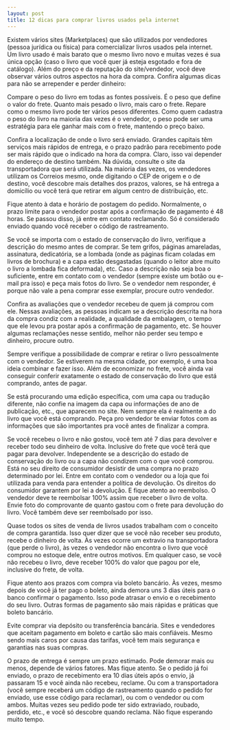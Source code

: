 ```yaml
---
layout: post
title: 12 dicas para comprar livros usados pela internet
---
```


Existem vários sites (Marketplaces) que são utilizados por vendedores (pessoa jurídica ou física) para comercializar livros usados pela internet. Um livro usado é mais barato que o mesmo livro novo e muitas vezes é sua única opção (caso o livro que você quer já esteja esgotado e fora de catálogo). Além do preço e da reputação do site/vendedor, você deve observar vários outros aspectos na hora da compra. Confira algumas dicas para não se arrepender e perder dinheiro:

Compare o peso do livro em todas as fontes possíveis. É o peso que define o valor do frete. Quanto mais pesado o livro, mais caro o frete. Repare como o mesmo livro pode ter vários pesos diferentes. Como quem cadastra o peso do livro na maioria das vezes é o vendedor, o peso pode ser uma estratégia para ele ganhar mais com o frete, mantendo o preço baixo.

Confira a localização de onde o livro será enviado. Grandes capitais têm serviços mais rápidos de entrega, e o prazo padrão para recebimento pode ser mais rápido que o indicado na hora da compra. Claro, isso vai depender do endereço de destino também. Na dúvida, consulte o site da transportadora que será utilizada. Na maioria das vezes, os vendedores utilizam os Correios mesmo, onde digitando o CEP de origem e o de destino, você descobre mais detalhes dos prazos, valores, se há entrega a domicílio ou você terá que retirar em algum centro de distribuição, etc.

Fique atento à data e horário de postagem do pedido. Normalmente, o prazo limite para o vendedor postar após a confirmação de pagamento é 48 horas. Se passou disso, já entre em contato reclamando. Só é considerado enviado quando você receber o código de rastreamento.

Se você se importa com o estado de conservação do livro, verifique a descrição do mesmo antes de comprar. Se tem grifos, páginas amareladas, assinatura, dedicatória, se a lombada (onde as páginas ficam coladas em livros de brochura) e a capa estão desgastadas (quando o leitor abre muito o livro a lombada fica deformada), etc. Caso a descrição não seja boa o suficiente, entre em contato com o vendedor (sempre existe um botão ou e-mail pra isso) e peça mais fotos do livro. Se o vendedor nem responder, é porque não vale a pena comprar esse exemplar, procure outro vendedor.

Confira as avaliações que o vendedor recebeu de quem já comprou com ele. Nessas avaliações, as pessoas indicam se a descrição descrita na hora da compra condiz com a realidade, a qualidade da embalagem, o tempo que ele levou pra postar após a confirmação de pagamento, etc. Se houver algumas reclamações nesse sentido, melhor não perder seu tempo e dinheiro, procure outro.

Sempre verifique a possibilidade de comprar e retirar o livro pessoalmente com o vendedor. Se estiverem na mesma cidade, por exemplo, é uma boa ideia combinar e fazer isso. Além de economizar no frete, você ainda vai conseguir conferir exatamente o estado de conservação do livro que está comprando, antes de pagar.

Se está procurando uma edição específica, com uma capa ou tradução diferente, não confie na imagem da capa ou informações de ano de publicação, etc., que aparecem no site. Nem sempre ela é realmente a do livro que você está comprando. Peça pro vendedor te enviar fotos com as informações que são importantes pra você antes de finalizar a compra.

Se você recebeu o livro e não gostou, você tem até 7 dias para devolver e receber todo seu dinheiro de volta. Inclusive do frete que você terá que pagar para devolver. Independente se a descrição do estado de conservação do livro ou a capa não condizem com o que você comprou. Está no seu direito de consumidor desistir de uma compra no prazo determinado por lei. Entre em contato com o vendedor ou a loja que foi utilizada para venda para entender a política de devolução. Os direitos do consumidor garantem por lei a devolução. E fique atento ao reembolso. O vendedor deve te reembolsar 100% assim que receber o livro de volta. Envie foto do comprovante de quanto gastou com o frete para devolução do livro. Você também deve ser reembolsado por isso.

Quase todos os sites de venda de livros usados trabalham com o conceito de compra garantida. Isso quer dizer que se você não receber seu produto, recebe o dinheiro de volta. Às vezes ocorre um extravio na transportadora (que perde o livro), às vezes o vendedor não encontra o livro que você comprou no estoque dele, entre outros motivos. Em qualquer caso, se você não recebeu o livro, deve receber 100% do valor que pagou por ele, inclusive do frete, de volta.

Fique atento aos prazos com compra via boleto bancário. Às vezes, mesmo depois de você já ter pago o boleto, ainda demora uns 3 dias úteis para o banco confirmar o pagamento. Isso pode atrasar o envio e o recebimento do seu livro. Outras formas de pagamento são mais rápidas e práticas que boleto bancário.

Evite comprar via depósito ou transferência bancária. Sites e vendedores que aceitam pagamento em boleto e cartão são mais confiáveis. Mesmo sendo mais caros por causa das tarifas, você tem mais segurança e garantias nas suas compras.

O prazo de entrega é sempre um prazo estimado. Pode demorar mais ou menos, depende de vários fatores. Mas fique atento. Se o pedido já foi enviado, o prazo de recebimento era 10 dias úteis após o envio, já passaram 15 e você ainda não recebeu, reclame. Ou com a transportadora (você sempre receberá um código de rastreamento quando o pedido for enviado, use esse código para reclamar), ou com o vendedor ou com ambos. Muitas vezes seu pedido pode ter sido extraviado, roubado, perdido, etc., e você só descobre quando reclama. Não fique esperando muito tempo.